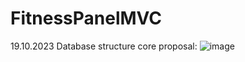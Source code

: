 # FitnessPanelMVC
19.10.2023 Database structure core proposal:
![image](https://github.com/DRyncewicz/FitnessPanelMVC/assets/97690111/bbf5a2fa-d104-4566-9e60-e382b99690c5)
